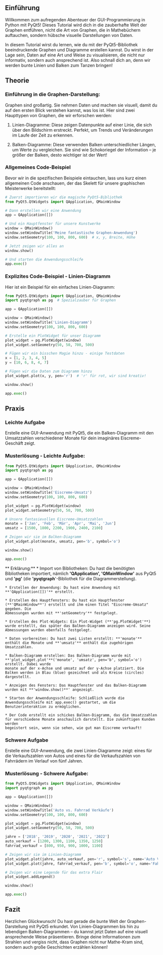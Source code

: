 ## Einführung
Willkommen zum aufregenden Abenteuer der GUI-Programmierung in Python mit PyQt5! Dieses Tutorial wird dich in die zauberhafte Welt der Graphen entführen, nicht die Art von Graphen, die in Mathebüchern auftauchen, sondern hübsche visuelle Darstellungen von Daten.

In diesem Tutorial wirst du lernen, wie du mit der PyQt5-Bibliothek beeindruckende Graphen und Diagramme erstellen kannst. Du wirst in der Lage sein, Daten auf eine Art und Weise zu visualisieren, die nicht nur informativ, sondern auch ansprechend ist. Also schnall dich an, denn wir werden bunte Linien und Balken zum Tanzen bringen!

## Theorie
### Einführung in die Graphen-Darstellung:
Graphen sind großartig. Sie nehmen Daten und machen sie visuell, damit du auf den ersten Blick verstehen kannst, was los ist. Hier sind zwei Haupttypen von Graphen, die wir erforschen werden:

1. Linien-Diagramme: Diese zeigen Datenpunkte auf einer Linie, die sich über den Bildschirm erstreckt. Perfekt, um Trends und Veränderungen im Laufe der Zeit zu erkennen.

2. Balken-Diagramme: Diese verwenden Balken unterschiedlicher Längen, um Werte zu vergleichen. Sie sind wie Schokoriegel der Information – je größer der Balken, desto wichtiger ist der Wert!

### Allgemeines Code-Beispiel
Bevor wir in die spezifischen Beispiele eintauchen, lass uns kurz einen allgemeinen Code anschauen, der das Skelett für unsere graphischen Meisterwerke bereitstellt:
```python
# Zuerst importieren wir die magische PyQt5-Bibliothek
from PyQt5.QtWidgets import QApplication, QMainWindow

# Dann erstellen wir eine Anwendung
app = QApplication([])

# Und ein Hauptfenster für unsere Kunstwerke
window = QMainWindow()
window.setWindowTitle('Meine fantastische Graphen-Anwendung')
window.setGeometry(100, 100, 800, 600)  # x, y, Breite, Höhe

# Jetzt zeigen wir alles an
window.show()

# Und starten die Anwendungsschleife
app.exec()
```
### Explizites Code-Beispiel - Linien-Diagramm
Hier ist ein Beispiel für ein einfaches Linien-Diagramm:
```python
from PyQt5.QtWidgets import QApplication, QMainWindow
import pyqtgraph as pg  # Spezialzauber für Graphen

app = QApplication([])

window = QMainWindow()
window.setWindowTitle('Linien-Diagramm')
window.setGeometry(100, 100, 800, 600)

# Erstelle ein PlotWidget für unser Diagramm
plot_widget = pg.PlotWidget(window)
plot_widget.setGeometry(50, 50, 700, 500)

# Fügen wir ein bisschen Magie hinzu - einige Testdaten
x = [1, 2, 3, 4, 5]
y = [10, 6, 8, 4, 7]

# Fügen wir die Daten zum Diagramm hinzu
plot_widget.plot(x, y, pen='r')  # 'r' für rot, wir sind kreativ!

window.show()

app.exec()
```
## Praxis
### Leichte Aufgabe
Erstelle eine GUI-Anwendung mit PyQt5, die ein Balken-Diagramm mit den Umsatzzahlen verschiedener Monate für dein imaginäres Eiscreme-Geschäft zeigt.

### Musterlösung - Leichte Aufgabe:

```python
from PyQt5.QtWidgets import QApplication, QMainWindow
import pyqtgraph as pg

app = QApplication([])

window = QMainWindow()
window.setWindowTitle('Eiscreme-Umsatz')
window.setGeometry(100, 100, 800, 600)

plot_widget = pg.PlotWidget(window)
plot_widget.setGeometry(50, 50, 700, 500)

# Unsere fantasievollen Eiscreme-Umsatzzahlen
monate = ['Jan', 'Feb', 'Mär', 'Apr', 'Mai', 'Jun']
umsatz = [1500, 1800, 2200, 1900, 2400, 2100]

# Zeigen wir sie im Balken-Diagramm
plot_widget.plot(monate, umsatz, pen='b', symbol='o')

window.show()

app.exec()
```
** Erklärung:**
    * Import von Bibliotheken: Du hast die benötigten Bibliotheken importiert, nämlich **'QApplication', 'QMainWindow'** aus PyQt5 und **'pg'** (die 
    **'pyqtgraph**'-Bibliothek für die Diagrammerstellung).

    * Erstellen der Anwendung: Du hast eine Anwendung mit **'QApplication([])'** erstellt.

    * Erstellen des Hauptfensters: Du hast ein Hauptfenster (**'QMainWindow**') erstellt und ihm einen Titel "Eiscreme-Umsatz" gegeben. Die 
    Abmessungen wurden mit **'setGeometry'** festgelegt.

    * Erstellen des Plot-Widgets: Ein Plot-Widget (**'pg.PlotWidget'**) wurde erstellt, das später das Balken-Diagramm anzeigen wird. Seine 
    Abmessungen wurden ebenfalls festgelegt.

    * Daten vorbereiten: Du hast zwei Listen erstellt: **'monate'** enthält die Monate und **'umsatz'** enthält die zugehörigen Umsatzzahlen.

    * Balken-Diagramm erstellen: Das Balken-Diagramm wurde mit **'plot_widget.plot'**('monate', 'umsatz', pen='b', symbol='o') erstellt. Dabei wurde 
    monate auf der x-Achse und umsatz auf der y-Achse platziert. Die Balken werden in Blau (blue) gezeichnet und als Kreise (circles) dargestellt.

    * Anzeigen des Fensters: Das Hauptfenster und das Balken-Diagramm wurden mit **'window.show()**' angezeigt.

    * Starten der Anwendungsschleife: Schließlich wurde die Anwendungsschleife mit app.exec() gestartet, um die Benutzerinteraktion zu ermöglichen.

    * Der Code erstellt ein schickes Balken-Diagramm, das die Umsatzzahlen für verschiedene Monate anschaulich darstellt. Die zukünftigen Kunden werden 
    begeistert sein, wenn sie sehen, wie gut man Eiscreme verkauft!

### Schwere Aufgabe
Erstelle eine GUI-Anwendung, die zwei Linien-Diagramme zeigt: eines für die Verkaufszahlen von Autos und eines für die Verkaufszahlen von Fahrrädern im Verlauf von fünf Jahren.

### Musterlösung - Schwere Aufgabe:
```python
from PyQt5.QtWidgets import QApplication, QMainWindow
import pyqtgraph as pg

app = QApplication([])

window = QMainWindow()
window.setWindowTitle('Auto vs. Fahrrad Verkäufe')
window.setGeometry(100, 100, 800, 600)

plot_widget = pg.PlotWidget(window)
plot_widget.setGeometry(50, 50, 700, 500)

jahre = ['2018', '2019', '2020', '2021', '2022']
auto_verkauf = [1200, 1300, 1100, 1350, 1250]
fahrrad_verkauf = [800, 950, 900, 1000, 1100]

# Zeigen wir sie im Linien-Diagramm
plot_widget.plot(jahre, auto_verkauf, pen='r', symbol='s', name='Auto Verkäufe')
plot_widget.plot(jahre, fahrrad_verkauf, pen='b', symbol='o', name='Fahrrad Verkäufe')

# Zeigen wir eine Legende für das extra Flair
plot_widget.addLegend()

window.show()

app.exec()
```
## Fazit
Herzlichen Glückwunsch! Du hast gerade die bunte Welt der Graphen-Darstellung mit PyQt5 erkundet. Von Linien-Diagrammen bis hin zu lebendigen Balken-Diagrammen – du kannst jetzt Daten auf eine visuell ansprechende Weise präsentieren. Bringe deine Informationen zum Strahlen und vergiss nicht, dass Graphen nicht nur Mathe-Kram sind, sondern auch große Geschichten erzählen können!
